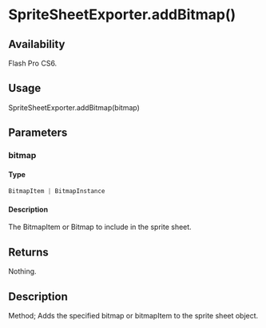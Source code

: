 # SpriteSheetExporter.addBitmap()

## Availability

Flash Pro CS6.

## Usage

SpriteSheetExporter.addBitmap(bitmap)

## Parameters

### **bitmap**

#### Type

```typescript
BitmapItem | BitmapInstance
```

#### Description

The BitmapItem or Bitmap to include in the sprite sheet.

## Returns

Nothing.

## Description

Method; Adds the specified bitmap or bitmapItem to the sprite sheet object.

